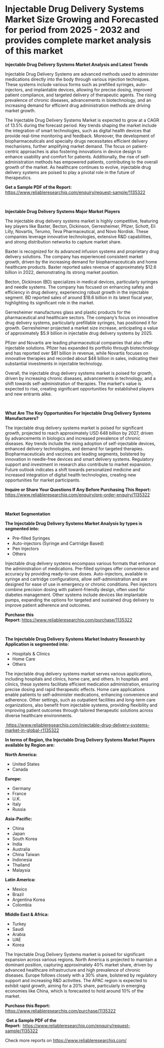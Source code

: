 <p><h1>Injectable Drug Delivery Systems Market Size Growing and Forecasted for period from 2025 - 2032 and provides complete market analysis of this market</h1></p><p><strong>Injectable Drug Delivery Systems Market Analysis and Latest Trends</strong></p>
<p><p>Injectable Drug Delivery Systems are advanced methods used to administer medications directly into the body through various injection techniques. These systems include various forms such as prefilled syringes, auto-injectors, and implantable devices, allowing for precise dosing, improved patient compliance, and targeted delivery of therapeutic agents. The rising prevalence of chronic diseases, advancements in biotechnology, and an increasing demand for efficient drug administration methods are driving market growth.</p><p>The Injectable Drug Delivery Systems Market is expected to grow at a CAGR of 13.5% during the forecast period. Key trends shaping the market include the integration of smart technologies, such as digital health devices that provide real-time monitoring and feedback. Moreover, the development of biopharmaceuticals and specialty drugs necessitates efficient delivery mechanisms, further amplifying market demand. The focus on patient-centric approaches is also fostering innovations in device design to enhance usability and comfort for patients. Additionally, the rise of self-administration methods has empowered patients, contributing to the overall growth of the market. As healthcare continues to evolve, injectable drug delivery systems are poised to play a pivotal role in the future of therapeutics.</p></p>
<p><strong>Get a Sample PDF of the Report:&nbsp;</strong> <a href="https://www.reliableresearchiq.com/enquiry/request-sample/1135322?utm_campaign=3347&utm_medium=2&utm_source=Github&utm_content=ia&utm_term=25032025&utm_id=injectable-drug-delivery-systems">https://www.reliableresearchiq.com/enquiry/request-sample/1135322</a></p>
<p>&nbsp;</p>
<p><strong>Injectable Drug Delivery Systems Major Market Players</strong></p>
<p><p>The injectable drug delivery systems market is highly competitive, featuring key players like Baxter, Becton, Dickinson, Gerresheimer, Pfizer, Schott, Eli Lilly, Novartis, Terumo, Teva Pharmaceutical, and Novo Nordisk. These companies leverage innovative technologies, extensive R&D capabilities, and strong distribution networks to capture market share.</p><p>Baxter is recognized for its advanced infusion systems and proprietary drug delivery solutions. The company has experienced consistent market growth, driven by the increasing demand for biopharmaceuticals and home healthcare products. Baxter reported sales revenue of approximately $12.6 billion in 2022, demonstrating its strong market position.</p><p>Becton, Dickinson (BD) specializes in medical devices, particularly syringes and needle systems. The company has focused on enhancing safety and efficiency in drug delivery, experiencing robust growth in the injectable segment. BD reported sales of around $18.6 billion in its latest fiscal year, highlighting its significant role in the market.</p><p>Gerresheimer manufactures glass and plastic products for the pharmaceutical and healthcare sectors. The company’s focus on innovative drug delivery systems, particularly prefillable syringes, has positioned it for growth. Gerresheimer projected a market size increase, anticipating a value of approximately $5.9 billion in injectable drug delivery systems by 2025.</p><p>Pfizer and Novartis are leading pharmaceutical companies that also offer injectable solutions. Pfizer has expanded its portfolio through biotechnology and has reported over $81 billion in revenue, while Novartis focuses on innovative therapies and recorded about $48 billion in sales, indicating their substantial investments in injectable technology.</p><p>Overall, the injectable drug delivery systems market is poised for growth, driven by increasing chronic diseases, advancements in technology, and a shift towards self-administration of therapies. The market's value is expected to rise, creating significant opportunities for established players and new entrants alike.</p></p>
<p>&nbsp;</p>
<p><strong>What Are The Key Opportunities For Injectable Drug Delivery Systems Manufacturers?</strong></p>
<p><p>The injectable drug delivery systems market is poised for significant growth, projected to reach approximately USD 648 billion by 2027, driven by advancements in biologics and increased prevalence of chronic diseases. Key trends include the rising adoption of self-injectable devices, enhanced delivery technologies, and demand for targeted therapies. Biopharmaceuticals and vaccines are leading segments, bolstered by innovation in needle-free devices and smart delivery systems. Regulatory support and investment in research also contribute to market expansion. Future outlook indicates a shift towards personalized medicine and increased integration of digital health technologies, creating new opportunities for market participants.</p></p>
<p><strong>Inquire or Share Your Questions If Any Before Purchasing This Report:</strong> <a href="https://www.reliableresearchiq.com/enquiry/pre-order-enquiry/1135322?utm_campaign=3347&utm_medium=2&utm_source=Github&utm_content=ia&utm_term=25032025&utm_id=injectable-drug-delivery-systems">https://www.reliableresearchiq.com/enquiry/pre-order-enquiry/1135322</a></p>
<p>&nbsp;</p>
<p><strong>Market Segmentation</strong></p>
<p><strong>The Injectable Drug Delivery Systems Market Analysis by types is segmented into:</strong></p>
<p><ul><li>Pre-filled Syringes</li><li>Auto-injectors (Syringe and Cartridge Based)</li><li>Pen Injectors</li><li>Others</li></ul></p>
<p><p>Injectable drug delivery systems encompass various formats that enhance the administration of medications. Pre-filled syringes offer convenience and accuracy by providing ready-to-use doses. Auto-injectors, available in syringe and cartridge configurations, allow self-administration and are designed for ease of use in emergency or chronic conditions. Pen injectors combine precision dosing with patient-friendly design, often used for diabetes management. Other systems include devices like implantable pumps, expanding the options for targeted and sustained drug delivery to improve patient adherence and outcomes.</p></p>
<p><strong>Purchase this Report:&nbsp;</strong><a href="https://www.reliableresearchiq.com/purchase/1135322?utm_campaign=3347&utm_medium=2&utm_source=Github&utm_content=ia&utm_term=25032025&utm_id=injectable-drug-delivery-systems">https://www.reliableresearchiq.com/purchase/1135322</a></p>
<p>&nbsp;</p>
<p><strong>The Injectable Drug Delivery Systems Market Industry Research by Application is segmented into:</strong></p>
<p><ul><li>Hospitals & Clinics</li><li>Home Care</li><li>Others</li></ul></p>
<p><p>The injectable drug delivery systems market serves various applications, including hospitals and clinics, home care, and others. In hospitals and clinics, these systems facilitate efficient medication administration, ensuring precise dosing and rapid therapeutic effects. Home care applications enable patients to self-administer medications, enhancing convenience and adherence. Other settings, such as outpatient facilities and long-term care organizations, also benefit from injectable systems, providing flexibility and improving patient outcomes through tailored therapeutic solutions across diverse healthcare environments.</p></p>
<p><a href="https://www.reliableresearchiq.com/injectable-drug-delivery-systems-market-in-global-r1135322?utm_campaign=3347&utm_medium=2&utm_source=Github&utm_content=ia&utm_term=25032025&utm_id=injectable-drug-delivery-systems">&nbsp;https://www.reliableresearchiq.com/injectable-drug-delivery-systems-market-in-global-r1135322</a></p>
<p><strong>In terms of Region, the Injectable Drug Delivery Systems Market Players available by Region are:</strong></p>
<p>
    <p> <strong> North America: </strong>
        <ul>
            <li>United States</li>
            <li>Canada</li>
        </ul>
        </p> 
    <p> <strong> Europe: </strong>
        <ul>
            <li>Germany</li>
            <li>France</li>
            <li>U.K.</li>
            <li>Italy</li>
            <li>Russia</li>
        </ul>
        </p> 
    <p> <strong> Asia-Pacific: </strong>
        <ul>
            <li>China</li>
            <li>Japan</li>
            <li>South Korea</li>
            <li>India</li>
            <li>Australia</li>
            <li>China Taiwan</li>
            <li>Indonesia</li>
            <li>Thailand</li>
            <li>Malaysia</li>
        </ul>
        </p> 
    <p> <strong> Latin America: </strong>
        <ul>
            <li>Mexico</li>
            <li>Brazil</li>
            <li>Argentina Korea</li>
            <li>Colombia</li>
        </ul>
        </p> 
    <p> <strong> Middle East & Africa: </strong>
        <ul>
            <li>Turkey</li>
            <li>Saudi</li>
            <li>Arabia</li>
            <li>UAE</li>
            <li>Korea</li>
        </ul>
    </p>
    </p>
<p><p>The Injectable Drug Delivery Systems market is poised for significant expansion across various regions. North America is projected to maintain a dominant position, capturing approximately 40% market share, driven by advanced healthcare infrastructure and high prevalence of chronic diseases. Europe follows closely with a 30% share, bolstered by regulatory support and increasing R&D activities. The APAC region is expected to exhibit rapid growth, aiming for a 20% share, particularly in emerging economies like China, which is forecasted to hold around 10% of the market.</p></p>
<p><strong>Purchase this Report: </strong><a href="https://www.reliableresearchiq.com/purchase/1135322?utm_campaign=3347&utm_medium=2&utm_source=Github&utm_content=ia&utm_term=25032025&utm_id=injectable-drug-delivery-systems">https://www.reliableresearchiq.com/purchase/1135322</a></p>
<p>&nbsp;<strong>Get a Sample PDF of the Report:&nbsp;&nbsp;</strong><a href="https://www.reliableresearchiq.com/enquiry/request-sample/1135322?utm_campaign=3347&utm_medium=2&utm_source=Github&utm_content=ia&utm_term=25032025&utm_id=injectable-drug-delivery-systems">https://www.reliableresearchiq.com/enquiry/request-sample/1135322</a></p>
<p><strong></strong></p>
<p>Check more reports on <a href="https://www.reliableresearchiq.com/?utm_campaign=3347&utm_medium=2&utm_source=Github&utm_content=ia&utm_term=25032025&utm_id=injectable-drug-delivery-systems">https://www.reliableresearchiq.com/</a></p>